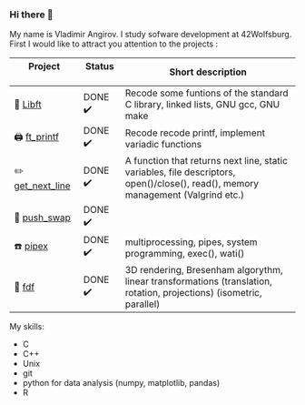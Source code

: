 ### Hi there 👋

My name is Vladimir Angirov. I study sofware development at 42Wolfsburg. First I would like to attract you attention to the projects :

| Project &nbsp;&nbsp;&nbsp;&nbsp;&nbsp;&nbsp;&nbsp;&nbsp;&nbsp;&nbsp;&nbsp;&nbsp;&nbsp;&nbsp;&nbsp;&nbsp;&nbsp; | Status &nbsp;&nbsp;&nbsp;&nbsp;&nbsp;&nbsp;&nbsp; | Short description |
| --- | --- | --- |
| :book: [Libft](https://github.com/angirov/42Libft) | DONE :heavy_check_mark: | Recode some funtions of the standard C library, linked lists, GNU gcc, GNU make |
| :printer: [ft_printf](https://github.com/angirov/42ft_printf) | DONE :heavy_check_mark: |  Recode recode printf, implement variadic functions |
| :pencil2: [get_next_line](https://github.com/angirov/42get_next_line) | DONE :heavy_check_mark: | A function that returns next line, static variables, file descriptors, open()/close(), read(), memory management (Valgrind etc.) |  
| :8ball: [push_swap](https://github.com/angirov/42push_swap) | DONE :heavy_check_mark: | |
| :telephone: [pipex](https://github.com/angirov/42pipex) | DONE :heavy_check_mark: | multiprocessing, pipes, system programming, exec(), wati() |
| :art: [fdf](https://github.com/angirov/42fdf) | DONE :heavy_check_mark: | 3D rendering, Bresenham algorythm, linear transformations (translation, rotation, projections) (isometric, parallel) | 

My skills:
- C
- C++
- Unix
- git
- python for data analysis (numpy, matplotlib, pandas)
- R

<!--
**angirov/angirov** is a ✨ _special_ ✨ repository because its `README.md` (this file) appears on your GitHub profile.

Here are some ideas to get you started:

- 🔭 I’m currently working on ...
- 🌱 I’m currently learning ...
- 👯 I’m looking to collaborate on ...
- 🤔 I’m looking for help with ...
- 💬 Ask me about ...
- 📫 How to reach me: ...
- 😄 Pronouns: ...
- ⚡ Fun fact: ...
-->
